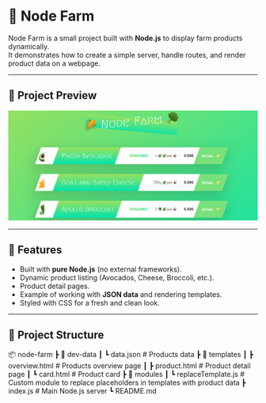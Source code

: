 # 🌱 Node Farm

Node Farm is a small project built with **Node.js** to display farm products dynamically.  
It demonstrates how to create a simple server, handle routes, and render product data on a webpage.

---

## 📸 Project Preview

![Node Farm Preview](./project.png)

---

## 🚀 Features

- Built with **pure Node.js** (no external frameworks).
- Dynamic product listing (Avocados, Cheese, Broccoli, etc.).
- Product detail pages.
- Example of working with **JSON data** and rendering templates.
- Styled with CSS for a fresh and clean look.

---

## 📂 Project Structure

📦 node-farm
┣ 📂 dev-data
┃ ┗ data.json # Products data
┣ 📂 templates
┃ ┣ overview.html # Products overview page
┃ ┣ product.html # Product detail page
┃ ┗ card.html # Product card
┣ 📂 modules
┃ ┗ replaceTemplate.js # Custom module to replace placeholders in templates with product data
┣ index.js # Main Node.js server
┗ README.md